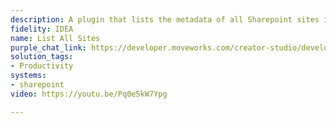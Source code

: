 ```yaml
---
description: A plugin that lists the metadata of all Sharepoint sites in your instance.
fidelity: IDEA
name: List All Sites
purple_chat_link: https://developer.moveworks.com/creator-studio/developer-tools/purple-chat/?conversation=%7B%22startTimestamp%22%3A%2211%3A43+AM%22%2C%22messages%22%3A%5B%7B%22role%22%3A%22user%22%2C%22parts%22%3A%5B%7B%22richText%22%3A%22What+Sharepoint+sites+do+we+have%3F%22%7D%5D%7D%2C%7B%22role%22%3A%22assistant%22%2C%22parts%22%3A%5B%7B%22richText%22%3A%22Here+are+the+SharePoint+sites+you+have+access+to%3A%22%7D%2C%7B%22richText%22%3A%22%3Cb%3EGlobal+Ops+Initiative%3C%2Fb%3E%22%7D%2C%7B%22richText%22%3A%22%3Cb%3EMarketing+Research+Insights%3C%2Fb%3E%22%7D%2C%7B%22richText%22%3A%22%3Cb%3ECyberSecurity+Conferences%3C%2Fb%3E%22%7D%5D%7D%2C%7B%22role%22%3A%22user%22%2C%22parts%22%3A%5B%7B%22richText%22%3A%22When+was+the+CyberSecurity+Conferences+site+last+updated%3F%22%7D%5D%7D%2C%7B%22role%22%3A%22assistant%22%2C%22parts%22%3A%5B%7B%22richText%22%3A%22The+CyberSecurity+Conferences+site+was+last+updated+on+2023-03-15.%22%7D%5D%7D%5D%7D
solution_tags:
- Productivity
systems:
- sharepoint
video: https://youtu.be/Pq0e5kW7Ypg

---
```

